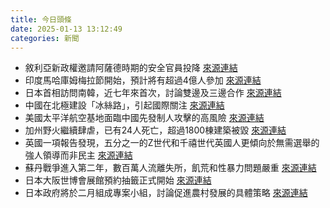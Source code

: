 ```yaml
---
title: 今日頭條
date: 2025-01-13 13:12:49
categories: 新聞            
---
```

- 敘利亞新政權邀請阿薩德時期的安全官員投降 [來源連結](https://www.theguardian.com/world/2025/jan/13/syria-new-rulers-invite-assad-security-officials-to-surrender)
- 印度馬哈庫姆梅拉節開始，預計將有超過4億人參加 [來源連結](https://www.theguardian.com/world/2025/jan/13/india-maha-kumbh-mela-festival-kicks-off-for-first-time-in-144-years)
- 日本首相訪問南韓，近七年來首次，討論雙邊及三邊合作 [來源連結](https://www.japantimes.co.jp/news/2025/01/13/japan/politics/japan-south-korea-foreign-ministers/)
- 中國在北極建設「冰絲路」，引起國際關注 [來源連結](https://asiatimes.com/2025/01/why-chinas-ice-silk-road-has-trump-up-in-arctic-arms/)
- 美國太平洋航空基地面臨中國先發制人攻擊的高風險 [來源連結](https://asiatimes.com/2025/01/us-pacific-airfields-highly-vulnerable-to-chinas-preemptive-attack/)
- 加州野火繼續肆虐，已有24人死亡，超過1800棟建築被毀 [來源連結](https://www.theguardian.com/us-news/2025/jan/12/los-angeles-wildfires-latest)
- 英國一項報告發現，五分之一的Z世代和千禧世代英國人更傾向於無需選舉的強人領導而非民主 [來源連結](https://www.theguardian.com/politics/2025/jan/12/one-in-five-britons-aged-18-45-prefer-unelected-leaders-to-democracy-poll-finds)
- 蘇丹戰爭進入第二年，數百萬人流離失所，飢荒和性暴力問題嚴重 [來源連結](https://www.theguardian.com/commentisfree/2025/jan/13/ignore-sudan-off-peril-devastation-global-consequences)
- 日本大阪世博會展館預約抽籤正式開始 [來源連結](https://www.japantimes.co.jp/news/2025/01/13/japan/osaka-expo-lottery-reservations/)
- 日本政府將於二月組成專案小組，討論促進農村發展的具體策略 [來源連結](https://www.japantimes.co.jp/news/2025/01/13/japan/society/rural-communities-companies-support/)



